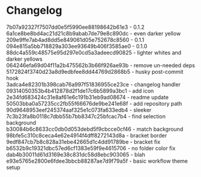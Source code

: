 # Changelog 
7b07a92327f7507dd0e5f5990ee88198642b61e3 - 0.1.2  
6a1ce8be8bd4ac21d21c8b9abab7de79e8c890dc - even darker yellow  
209e9ffe7ab4ad8dd5e849061d05e752678c8560 - 0.1.1  
094e815a5bb718829a303ee93649b406f3585ae0 - 0.1.0  
88dc4a559c48575e95d297e0cd5a3adeecd90825 - lighter whites and darker yellows  
064246efa69d04f11a2b475562b3b66f926ae93b - remove un-needed deps  
5172824f3740d23a8d9edbfee8dd44769d2868b5 - husky post-commit hook  
3adca4e82301b398cab76a997f51836955ce23ce - changelog handler  
09314050353b4b412878d2f1de17c6b5899a3bc1 - add icon  
2e34fd683424c31e8af61e6c191b31eb9ad08674 - readme update  
50503bba0a57235cc2fb55f66676de9be241e68f - add repository path  
90d9648953eef245374aaf325e1c073fa633edb4 - sleeker  
7c3b23fa8b0118c7dbb55b7bb8347c25bfcac7b4 - find selection background  
b30084b6c8633cc0db0d053debd5f9cbcce0cf46 - match background  
98bfe5c310c8ceca4e62e4914f4dff8272143d8a - bracket border  
9edf847cb7b8c828a31ebe42665d1c4dd91789be - bracket fix  
b6532b9c19321dbc57ed6cf1383e59f9e4615706 - no folder color fix  
dab4b30011d61d3169e38c831dc58d8ebc903065 - blah  
e93e5765e2800e6fdee3bbcb88287ae7d9f79a5f - basic workflow theme setup  

